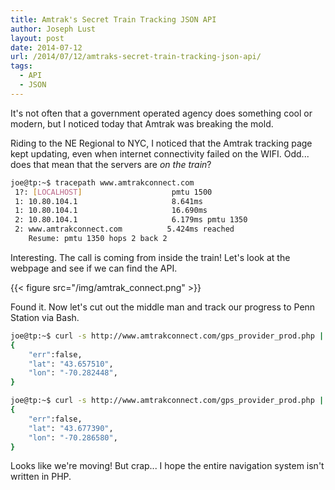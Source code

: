 ```yaml
---
title: Amtrak's Secret Train Tracking JSON API
author: Joseph Lust
layout: post
date: 2014-07-12
url: /2014/07/12/amtraks-secret-train-tracking-json-api/
tags:
  - API
  - JSON
---
```


It's not often that a government operated agency does something cool or modern, but I noticed today that Amtrak was breaking the mold.

Riding to the NE Regional to NYC, I noticed that the Amtrak tracking page kept updating, even when internet connectivity failed on the WIFI. Odd... does that mean that the servers are _on the train_?

```bash
joe@tp:~$ tracepath www.amtrakconnect.com
 1?: [LOCALHOST]                    pmtu 1500
 1: 10.80.104.1                     8.641ms
 1: 10.80.104.1                     16.690ms
 2: 10.80.104.1                     6.179ms pmtu 1350
 2: www.amtrakconnect.com          5.424ms reached
    Resume: pmtu 1350 hops 2 back 2
```

Interesting. The call is coming from inside the train! Let's look at the webpage and see if we can find the API. 

{{< figure src="/img/amtrak_connect.png" >}}

Found it. Now let's cut out the middle man and track our progress to Penn Station via Bash.

```bash
joe@tp:~$ curl -s http://www.amtrakconnect.com/gps_provider_prod.php | jq '.'
{
    "err":false,
    "lat": "43.657510",
    "lon": "-70.282448",
}

joe@tp:~$ curl -s http://www.amtrakconnect.com/gps_provider_prod.php | jq '.'
{
    "err":false,
    "lat": "43.677390",
    "lon": "-70.286580",
}
```

Looks like we're moving! But crap... I hope the entire navigation system isn't written in PHP. 
